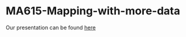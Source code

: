 # MA615-Mapping-with-more-data

Our presentation can be found [here](http://rpubs.com/zixuan0738/MapPresentation)
